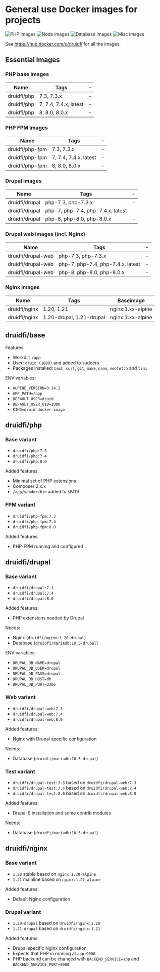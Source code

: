 # General use Docker images for projects

![PHP images](https://github.com/druidfi/docker-images/workflows/PHP%20images/badge.svg)
![Node images](https://github.com/druidfi/docker-images/workflows/Node%20images/badge.svg)
![Database images](https://github.com/druidfi/docker-images/workflows/Database%20images/badge.svg)
![Misc images](https://github.com/druidfi/docker-images/workflows/Misc%20images/badge.svg)

See https://hub.docker.com/u/druidfi for all the images.

## Essential images

### PHP base images

Name | Tags | -
--- | ------ | -----------
druidfi/php | 7.3, 7.3.x | -
druidfi/php | 7, 7.4, 7.4.x, latest | -
druidfi/php | 8, 8.0, 8.0.x | -

### PHP FPM images

Name | Tags | -
--- | ------ | -----------
druidfi/php-fpm | 7.3, 7.3.x | -
druidfi/php-fpm | 7, 7.4, 7.4.x, latest | -
druidfi/php-fpm | 8, 8.0, 8.0.x | -

### Drupal images

Name | Tags | -
--- | ------ | -----------
druidfi/drupal | php-7.3, php-7.3.x | -
druidfi/drupal | php-7, php-7.4, php-7.4.x, latest | -
druidfi/drupal | php-8, php-8.0, php-8.0.x | -

### Drupal web images (incl. Nginx)

Name | Tags | -
--- | ------ | -----------
druidfi/drupal-web | php-7.3, php-7.3.x | -
druidfi/drupal-web | php-7, php-7.4, php-7.4.x, latest | -
druidfi/drupal-web | php-8, php-8.0, php-8.0.x | -

### Nginx images

Name | Tags | Baseimage
--- | ------ | -----------
druidfi/nginx | 1.20, 1.21 | nginx:1.xx-alpine
druidfi/nginx | 1.20-drupal, 1.21-drupal | nginx:1.xx-alpine

## druidfi/base

Features:

- Workdir: `/app`
- User: `druid (1000)` and added to sudoers
- Packages installed: `bash`, `curl`, `git`, `make`, `nano`, `neofetch` and `tini`

ENV variables:

- `ALPINE_VERSION=3.14.2`
- `APP_PATH=/app`
- `DEFAULT_USER=druid`
- `DEFAULT_USER_UID=1000`
- `KIND=druid-docker-image`

## druidfi/php

### Base variant

- `druidfi/php:7.3`
- `druidfi/php:7.4`
- `druidfi/php:8.0`

Added features:

- Minimal set of PHP extensions
- Composer 2.x.x
- `/app/vendor/bin` added  to `$PATH`

### FPM variant

- `druidfi/php-fpm:7.3`
- `druidfi/php-fpm:7.4`
- `druidfi/php-fpm:8.0`

Added features:

- PHP-FPM running and configured

## druidfi/drupal

### Base variant

- `druidfi/drupal:7.3`
- `druidfi/drupal:7.4`
- `druidfi/drupal:8.0`

Added features:

- PHP extensions needed by Drupal

Needs:

- Nginx (`druidfi/nginx:1.20-drupal`)
- Database (`druidfi/mariadb:10.5-drupal`)

ENV variables:

- `DRUPAL_DB_NAME=drupal`
- `DRUPAL_DB_USER=drupal`
- `DRUPAL_DB_PASS=drupal`
- `DRUPAL_DB_HOST=db`
- `DRUPAL_DB_PORT=3306`

### Web variant

- `druidfi/drupal-web:7.3`
- `druidfi/drupal-web:7.4`
- `druidfi/drupal-web:8.0`

Added features:

- Nginx with Drupal specific configuration

Needs:

- Database (`druidfi/mariadb:10.5-drupal`)

### Test variant

- `druidfi/drupal-test:7.3` based on `druidfi/drupal-web:7.3`
- `druidfi/drupal-test:7.4` based on `druidfi/drupal-web:7.4`
- `druidfi/drupal-test:8.0` based on `druidfi/drupal-web:8.0`

Added features:

- Drupal 9 installation and some contrib modules

Needs:

- Database (`druidfi/mariadb:10.5-drupal`)

## druidfi/nginx

### Base variant

- `1.20` stable based on `nginx:1.20-alpine`
- `1.21` mainline based on `nginx:1.21-alpine`

Added features:

- Default Nginx configuration

### Drupal variant

- `1.20-drupal` based on `druidfi/nginx:1.20`
- `1.21-drupal` based on `druidfi/nginx:1.21`

Added features:

- Drupal specific Nginx configuration
- Expects that PHP in running at `app:9000`
- PHP backend can be changed with `BACKEND_SERVICE=app` and `BACKEND_SERVICE_PORT=9000`
